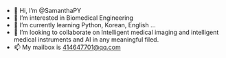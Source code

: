 - 👋 Hi, I’m @SamanthaPY
- 👀 I’m interested in Biomedical Engineering
- 🌱 I’m currently learning Python, Korean, English ...
- 💞️ I’m looking to collaborate on Intelligent medical imaging and intelligent medical instruments and AI in any meaningful filed.
- 📫 My mailbox is 414647701@qq.com

<!---
SamanthaPY/SamanthaPY is a ✨ special ✨ repository because its `README.md` (this file) appears on your GitHub profile.
You can click the Preview link to take a look at your changes.
--->
